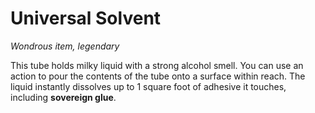 # Universal Solvent 
_Wondrous item, legendary_ 

This tube holds milky liquid with a strong alcohol smell. You can use an action to pour the contents of the tube onto a surface within reach. The liquid instantly dissolves up to 1 square foot of adhesive it touches, including **sovereign glue**.

